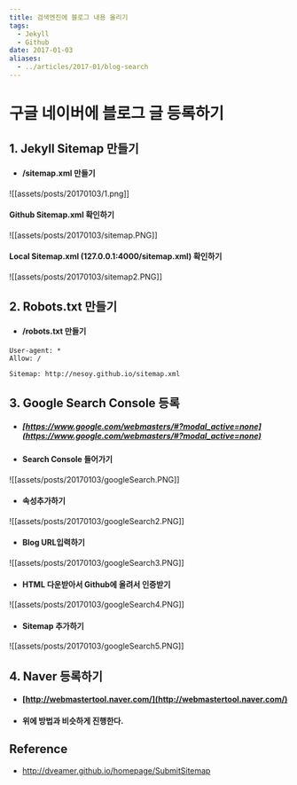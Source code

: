 ```yaml
---
title: 검색엔진에 블로그 내용 올리기
tags:
  - Jekyll
  - Github
date: 2017-01-03
aliases: 
  - ../articles/2017-01/blog-search
---
```


# **구글 네이버에 블로그 글 등록하기**

## 1. Jekyll Sitemap 만들기
- #### /sitemap.xml 만들기

![[assets/posts/20170103/1.png]]

#### Github Sitemap.xml 확인하기
  ![[assets/posts/20170103/sitemap.PNG]]

#### Local Sitemap.xml (127.0.0.1:4000/sitemap.xml) 확인하기
  ![[assets/posts/20170103/sitemap2.PNG]]

## 2. Robots.txt 만들기
- #### /robots.txt 만들기

```
User-agent: *
Allow: /

Sitemap: http://nesoy.github.io/sitemap.xml
```

## 3. Google Search Console 등록
- ##### [https://www.google.com/webmasters/#?modal_active=none](https://www.google.com/webmasters/#?modal_active=none)

- #### Search Console 들어가기
![[assets/posts/20170103/googleSearch.PNG]]

- #### 속성추가하기
![[assets/posts/20170103/googleSearch2.PNG]]

- #### Blog URL입력하기
![[assets/posts/20170103/googleSearch3.PNG]]

- #### HTML 다운받아서 Github에 올려서 인증받기
![[assets/posts/20170103/googleSearch4.PNG]]

- #### Sitemap 추가하기
![[assets/posts/20170103/googleSearch5.PNG]]

## 4. Naver 등록하기
- #### [http://webmastertool.naver.com/](http://webmastertool.naver.com/)
- #### 위에 방법과 비슷하게 진행한다.


## Reference
- <http://dveamer.github.io/homepage/SubmitSitemap>

